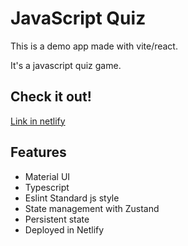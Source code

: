 # JavaScript Quiz

This is a demo app made with vite/react.

It's a javascript quiz game.

## Check it out!

[Link in netlify](https://zingy-kringle-9b52ac.netlify.app/)

## Features

- Material UI
- Typescript
- Eslint Standard js style
- State management with Zustand
- Persistent state
- Deployed in Netlify
